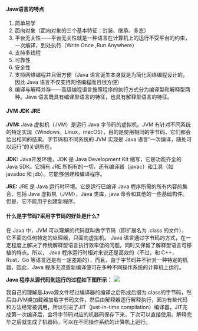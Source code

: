 #### Java语言的特点

1. 简单易学
2. 面向对象（面向对象的三个基本特征：封装、继承、多态）
3. 平台无关性——平台无关性就是一种语言在计算机上的运行不受平台的约束，一次编译，到处执行（Write Once ,Run Anywhere）
4. 支持多线程
5. 可靠性
6. 安全性
7. 支持网络编程并且很方便（Java 语言诞生本身就是为简化网络编程设计的，因此 Java 语言不仅支持网络编程而且很方便）
8. 编译与解释并存——高级编程语言按照程序的执行方式分为编译型和解释型两种。Java 语言既具有编译型语言的特征，也具有解释型语言的特征。


#### JVM JDK JRE

**JVM:** Java 虚拟机（JVM）是运行 Java 字节码的虚拟机。JVM 有针对不同系统的特定实现（Windows，Linux，macOS），目的是使用相同的字节码，它们都会给出相同的结果。字节码和不同系统的 JVM 实现是 Java 语言“一次编译，随处可以运行”的关键所在。

**JDK:** Java开发环境，JDK 是 Java Development Kit 缩写，它是功能齐全的 Java SDK。它拥有 JRE 所拥有的一切，还有编译器（javac）和工具（如 javadoc 和 jdb）。它能够创建和编译程序。

**JRE:** JRE 是 Java 运行时环境。它是运行已编译 Java 程序所需的所有内容的集合，包括 Java 虚拟机（JVM），Java 类库，java 命令和其他的一些基础构件。但是，它不能用于创建新程序。

#### 什么是字节码?采用字节码的好处是什么?

在 Java 中，JVM 可以理解的代码就叫做字节码（即扩展名为 .class 的文件），它不面向任何特定的处理器，只面向虚拟机。
Java 语言通过字节码的方式，在一定程度上解决了传统解释型语言执行效率低的问题，同时又保留了解释型语言可移植的特点。所以， Java 程序运行时相对来说还是高效的（不过，和 C++，Rust，Go 等语言还是有一定差距的），而且，由于字节码并不针对一种特定的机器，因此，Java 程序无须重新编译便可在多种不同操作系统的计算机上运行。

**Java 程序从源代码到运行的过程如下图所示：**
![](https://javaguide.cn/assets/img/java%E7%A8%8B%E5%BA%8F%E8%BD%AC%E5%8F%98%E4%B8%BA%E6%9C%BA%E5%99%A8%E4%BB%A3%E7%A0%81%E7%9A%84%E8%BF%87%E7%A8%8B.3dbbbc5a.png)

我自己的理解是Java源文件经过编译器的编译之后形成后缀为.class的字节码，然后由JVM类加载器加载字节码文件，然后由解释器逐行解释执行，因为有些代码和方法经常被调用，所以引进了JIT（just-in-time compilation）编译器，JIT完成第一次编译后，会将字节码对应的机器码保存下来，下次可以直接使用。解释完毕之后就生成了机器码，可以在不同操作系统的计算机上运行。



